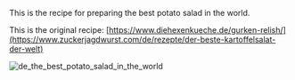 This is the recipe for preparing the best potato salad in the world.

This is the original recipe: [https://www.diehexenkueche.de/gurken-relish/](https://www.zuckerjagdwurst.com/de/rezepte/der-beste-kartoffelsalat-der-welt)

![de_the_best_potato_salad_in_the_world](https://github.com/DarkDonnerGunther/rivercookery/blob/main/cucumber_relish/de_the_best_potato_salad_in_the_world.drawio.png)
